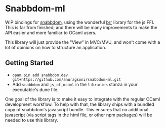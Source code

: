 # Snabbdom-ml

WIP bindings for [snabbdom](https://github.com/snabbdom/snabbdom), using the wonderful [brr](https://opam.ocaml.org/packages/brr/) library for the js FFI. This is far from finished, and there will be many improvements to make the API easier and more familiar to OCaml users.

This library will just provide the "View" in MVC/MVU, and won't come with a lot of opinions on how to structure an application.

## Getting Started

* `opam pin add snabbdom.dev git+https://github.com/anuragsoni/snabbdom-ml.git`
* Add `snabbdom` and `js_of_ocaml` in the `libraries` stanza in your executable's dune file.

One goal of the library is to make it easy to integrate with the regular OCaml development workflow.
To help with that, the library ships with a bundled copy of snabbdom's javascript bundle. This ensures that
no additional javascript (via script tags in the html file, or other npm packages) will be needed to use this library.
